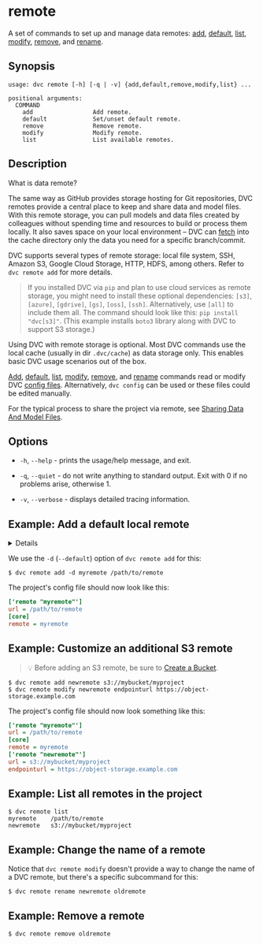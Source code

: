 # remote

A set of commands to set up and manage data remotes:
[add](/doc/command-reference/remote/add),
[default](/doc/command-reference/remote/default),
[list](/doc/command-reference/remote/list),
[modify](/doc/command-reference/remote/modify),
[remove](/doc/command-reference/remote/remove), and
[rename](/doc/command-reference/remote/rename).

## Synopsis

```usage
usage: dvc remote [-h] [-q | -v] {add,default,remove,modify,list} ...

positional arguments:
  COMMAND
    add                 Add remote.
    default             Set/unset default remote.
    remove              Remove remote.
    modify              Modify remote.
    list                List available remotes.
```

## Description

What is data remote?

The same way as GitHub provides storage hosting for Git repositories, DVC
remotes provide a central place to keep and share data and model files. With
this remote storage, you can pull models and data files created by colleagues
without spending time and resources to build or process them locally. It also
saves space on your local environment – DVC can
[fetch](/doc/command-reference/fetch) into the <abbr>cache directory</abbr> only
the data you need for a specific branch/commit.

DVC supports several types of remote storage: local file system, SSH, Amazon S3,
Google Cloud Storage, HTTP, HDFS, among others. Refer to `dvc remote add` for
more details.

> If you installed DVC via `pip` and plan to use cloud services as remote
> storage, you might need to install these optional dependencies: `[s3]`,
> `[azure]`, `[gdrive]`, `[gs]`, `[oss]`, `[ssh]`. Alternatively, use `[all]` to
> include them all. The command should look like this: `pip install "dvc[s3]"`.
> (This example installs `boto3` library along with DVC to support S3 storage.)

Using DVC with remote storage is optional. Most DVC commands use the local cache
(usually in dir `.dvc/cache`) as data storage only. This enables basic DVC usage
scenarios out of the box.

[Add](/doc/command-reference/remote/add),
[default](/doc/command-reference/remote/default),
[list](/doc/command-reference/remote/list),
[modify](/doc/command-reference/remote/modify),
[remove](/doc/command-reference/remote/remove), and
[rename](/doc/command-reference/remote/rename) commands read or modify DVC
[config files](/doc/command-reference/config). Alternatively, `dvc config` can
be used or these files could be edited manually.

For the typical process to share the <abbr>project</abbr> via remote, see
[Sharing Data And Model Files](/doc/use-cases/sharing-data-and-model-files).

## Options

- `-h`, `--help` - prints the usage/help message, and exit.

- `-q`, `--quiet` - do not write anything to standard output. Exit with 0 if no
  problems arise, otherwise 1.

- `-v`, `--verbose` - displays detailed tracing information.

## Example: Add a default local remote

<details>

### What is a "local remote" ?

While the term may seem contradictory, it doesn't have to be. The "local" part
refers to the machine where the <abbr>project</abbr> is stored, so it can be any
directory accessible to the same system. The "remote" part refers specifically
to the project/repository itself. Read "local, but external" storage.

</details>

We use the `-d` (`--default`) option of `dvc remote add` for this:

```dvc
$ dvc remote add -d myremote /path/to/remote
```

The <abbr>project</abbr>'s config file should now look like this:

```ini
['remote "myremote"']
url = /path/to/remote
[core]
remote = myremote
```

## Example: Customize an additional S3 remote

> 💡 Before adding an S3 remote, be sure to
> [Create a Bucket](https://docs.aws.amazon.com/AmazonS3/latest/gsg/CreatingABucket.html).

```dvc
$ dvc remote add newremote s3://mybucket/myproject
$ dvc remote modify newremote endpointurl https://object-storage.example.com
```

The project's config file should now look something like this:

```ini
['remote "myremote"']
url = /path/to/remote
[core]
remote = myremote
['remote "newremote"']
url = s3://mybucket/myproject
endpointurl = https://object-storage.example.com
```

## Example: List all remotes in the project

```dvc
$ dvc remote list
myremote	/path/to/remote
newremote	s3://mybucket/myproject
```

## Example: Change the name of a remote

Notice that `dvc remote modify` doesn't provide a way to change the name of a
DVC remote, but there's a specific subcommand for this:

```dvc
$ dvc remote rename newremote oldremote
```

## Example: Remove a remote

```dvc
$ dvc remote remove oldremote
```

